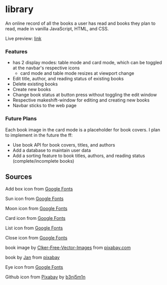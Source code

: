 # library
An online record of all the books a user has read and books they plan to read, made in vanilla JavaScript, HTML, and CSS. 

Live preview: [link](https://belle-cmd.github.io/library/)

### Features
- has 2 display modes: table mode and card mode, which can be toggled at the navbar's respective icons
    - card mode and table mode resizes at viewport change
- Edit title, author, and reading status of existing books
- Delete existing books
- Create new books
- Change book status at button press without toggling the edit window
- Respective makeshift-window for editing and creating new books
- Navbar sticks to the web page


### Future Plans
Each book image in the card mode is a placeholder for book covers. I plan to implement in the future the ff:
- Use book API for book covers, titles, and authors
- Add a database to maintain user data
- Add a sorting feature to book titles, authors, and reading status (complete/incomplete books)





## Sources
Add box icon from [Google Fonts](https://fonts.google.com/icons?selected=Material%20Symbols%20Outlined%3Aadd_box%3AFILL%400%3Bwght%40400%3BGRAD%400%3Bopsz%4048)

Sun icon from [Google Fonts](https://fonts.google.com/icons?selected=Material%20Symbols%20Outlined%3Alight_mode%3AFILL%400%3Bwght%40400%3BGRAD%400%3Bopsz%4048)

Moon icon from [Google Fonts](https://fonts.google.com/icons?selected=Material%20Symbols%20Outlined%3Adark_mode%3AFILL%400%3Bwght%40400%3BGRAD%400%3Bopsz%4048)

Card icon from [Google Fonts](https://fonts.google.com/icons?selected=Material%20Symbols%20Outlined%3Acards%3AFILL%400%3Bwght%40400%3BGRAD%400%3Bopsz%4048)

List icon from [Google Fonts](https://fonts.google.com/icons?selected=Material%20Symbols%20Outlined%3Alist%3AFILL%400%3Bwght%40400%3BGRAD%400%3Bopsz%4048)

Close icon from [Google Fonts](https://fonts.google.com/icons?selected=Material%20Symbols%20Outlined%3Aclose%3AFILL%400%3Bwght%40400%3BGRAD%400%3Bopsz%4048)

book image by [Clker-Free-Vector-Images](https://pixabay.com/users/clker-free-vector-images-3736/?utm_source=link-attribution&utm_medium=referral&utm_campaign=image&utm_content=307045) from [pixabay.com](https://pixabay.com//?utm_source=link-attribution&utm_medium=referral&utm_campaign=image&utm_content=307045)

book by [Jan](https://pixabay.com/users/janjf93-3084263/?utm_source=link-attribution&utm_medium=referral&utm_campaign=image&utm_content=1699641) from [pixabay](https://pixabay.com//?utm_source=link-attribution&utm_medium=referral&utm_campaign=image&utm_content=1699641)

Eye icon from [Google Fonts](https://fonts.google.com/icons?selected=Material%20Symbols%20Outlined%3Avisibility%3AFILL%400%3Bwght%40400%3BGRAD%400%3Bopsz%4048)

Github icon from [Pixabay](https://pixabay.com//?utm_source=link-attribution&utm_medium=referral&utm_campaign=image&utm_content=2582757) by [b3nj5m1n](https://pixabay.com/users/b3nj5m1n-5952967/?utm_source=link-attribution&utm_medium=referral&utm_campaign=image&utm_content=2582757)
